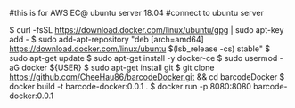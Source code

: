 #this is for AWS EC@ ubuntu server 18.04
#connect to ubuntu server

$ curl -fsSL https://download.docker.com/linux/ubuntu/gpg | sudo apt-key add -
$ sudo add-apt-repository "deb [arch=amd64] https://download.docker.com/linux/ubuntu $(lsb_release -cs) stable"
$ sudo apt-get update
$ sudo apt-get install -y docker-ce
$ sudo usermod -aG docker ${USER}
$ sudo apt-get install git
$ git clone https://github.com/CheeHau86/barcodeDocker.git && cd barcodeDocker
$ docker build -t barcode-docker:0.0.1 .
$ docker run -p 8080:8080 barcode-docker:0.0.1
